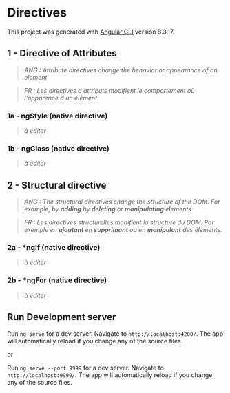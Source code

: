 # Directives

This project was generated with [Angular CLI](https://github.com/angular/angular-cli) version 8.3.17.

## 1 - Directive of Attributes
> *ANG : Attribute directives change the behavior or appearance of an element*

> *FR : Les directives d'attributs modifient le comportement où l'apparence d'un élément*
### 1a - ngStyle (native directive)
> *à éditer*
### 1b - ngClass (native directive)
> *à éditer*

## 2 - Structural directive
> *ANG : The structural directives change the structure of the DOM. For example, by **adding** by **deleting** or **manipulating** elements.*

> *FR : Les directives structurelles modifient la structure du DOM. Par exemple en **ajoutant** en **supprimant** ou en **manipulant** des éléments.*

### 2a - *ngIf (native directive)
> *à éditer*
### 2b - *ngFor (native directive)
> *à éditer*

## Run Development server

Run ``` ng serve ``` for a dev server. Navigate to `http://localhost:4200/`. The app will automatically reload if you change any of the source files.

or

Run ``` ng serve --port 9999 ``` for a dev server. Navigate to `http://localhost:9999/`. The app will automatically reload if you change any of the source files.
